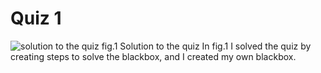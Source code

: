 # Quiz 1

![solution to the quiz](IMG_5147.jpg)
fig.1 Solution to the quiz
In fig.1 I solved the quiz by creating steps to solve the blackbox, and I created my own blackbox.
